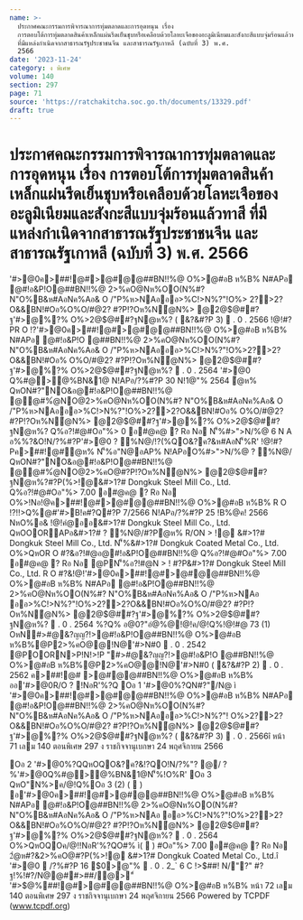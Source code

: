 ```yaml
---
name: >-
  ประกาศคณะกรรมการพิจารณาการทุ่มตลาดและการอุดหนุน เรื่อง
  การตอบโต้การทุ่มตลาดสินค้าเหล็กแผ่นรีดเย็นชุบหรือเคลือบด้วยโลหะเจือของอะลูมิเนียมและสังกะสีแบบจุ่มร้อนแล้วทาสี
  ที่มีแหล่งกำเนิดจากสาธารณรัฐประชาชนจีน และสาธารณรัฐเกาหลี (ฉบับที่ 3) พ.ศ.
  2566
date: '2023-11-24'
category: ง พิเศษ
volume: 140
section: 297
page: 71
source: 'https://ratchakitcha.soc.go.th/documents/13329.pdf'
draft: true
---
```


# ประกาศคณะกรรมการพิจารณาการทุ่มตลาดและการอุดหนุน เรื่อง การตอบโต้การทุ่มตลาดสินค้าเหล็กแผ่นรีดเย็นชุบหรือเคลือบด้วยโลหะเจือของอะลูมิเนียมและสังกะสีแบบจุ่มร้อนแล้วทาสี ที่มีแหล่งกำเนิดจากสาธารณรัฐประชาชนจีน และสาธารณรัฐเกาหลี (ฉบับที่ 3) พ.ศ. 2566

'#>@0ค>##!@#>@#@@##BN!!%@ O%>@#อB ห%B% N#APอ @#!อ&P!O@##BN!!%@ 2>%คO@Nห%OO(N%#? N"O%B&ห#AอNค%Aอ& O /"P%ห>NAอออ>%C!>N%?"!O%> 2?>2?O&&BN!#Oอ%O%O/#@2? #?P!?Oห%Nํ@N%> @2@$@##?ฐ'#>@%?% O%>2@$@##?ฐN@ห%? ( &?&#?P 3)  . 0 . 2566 !@!#?PR O !?'#>@0ค>##!@#>@#@@##BN!!%@ O%>@#อB ห%B% N#APอ @#!อ&P!O @##BN!!%@ 2>%คO@Nห%OO(N%#? N"O%B&ห#AอNค%Aอ& O /"P%ห>NAอออ>%C!>N%?"!O%>2?>2?O&&BN!#Oอ% O%O/#@2? #?P!?Oห%Nํ@N%> @2@$@##?ฐ'#>@%?% O%>2@$@##?ฐN@ห%?  . 0 . 2564 '#>@0 Q%#@>@%BN&1@ N!APอ/?%#?P 30 N!1@"% 2564 ํ@ห% QหON#?"NO&อ@#!อ&P!O@##BN!!%@ @@#%ํ@NO@2>%คO@Nห%OO(N%#? N"O%B&ห#AอNค%Aอ& O /"P%ห>NAอออ>%C!>N%?"!O%>2?>2?O&&BN!#Oอ% O%O/#@2? #?P!?Oห%Nํ@N%> @2@$@##?ฐ'#>@%?% O%>2@$@##?ฐN@ห%? Q%อ?!#@#Oอ"%> 0 อ#@ค@ ? Rอ Nอ N'็%#>">N/%@ 6 N A อ%%?&O!N/?%#?P'#>@0 ? %N@/!?(%QO&?ค?&ห#AอN'็%R' !@!#?Pค>##!@#ํ@ห% N'็%อ"N@อAP% N!APอO%#>">N/%@ ? %N@/ QหON#?"NO&อ@#!อ&P!O@##BN!!%@ @@#%ํ@NO@2>%คO@#?P!?Oห%Nํ@N%> @2@$@##?ฐN@ห%?#?P(%>!@&#>1?# Dongkuk Steel Mill Co., Ltd. Q%อ?!#@#Oอ"%> 7.00 อ#@ค@ ? Rอ Nอ O%>!Nอ!@ค>##!@#>@#@@##BN!!%@ O%>@#อB ห%B% R O !?!!>Q%@#'#>B!ค#?Q#?P 7/2566 N!APอ/?%#?P 25 !B%@ค! 2566 NหO%อ& !@!คํ@ออ&#>1?# Dongkuk Steel Mill Co., Ltd. QหOOORAPอ&#>1?# ? %N@/#?Pํ@ห% R/ON > !@ &#>1?# Dongkuk Steel Mill Co., Ltd. N'็%&#>1?# Dongkuk Coated Metal Co., Ltd. O%>QหOR O #?&อ?!#@อ@#!อ&P!O@##BN!!%@ Q%อ?!#@#Oอ"%> 7.00 อ#@ค@ ? Rอ Nอ @PN'็%อ?!#@N > ! #?P&#>1?# Dongkuk Steel Mill Co., Ltd. R O #?&!@!'#>@0ค>##!@#>@#@@##BN!!%@ O%>@#อB ห%B% N#APอ @#!อ&P!O@##BN!!%@ 2>%คO@Nห%OO(N%#? N"O%B&ห#AอNค%Aอ& O /"P%ห>NAอ ออ>%C!>N%?"!O%>2?>2?O&&BN!#Oอ%O%O/#@2? #?P!?Oห%Nํ@N%> @2@$@##?ฐ'#>@%?% O%>2@$@##?ฐN@ห%?  . 0 . 2564 %?Q% อ@0?"อํ@%@!@!ค/@!Q%!@!#@ 73 (1) OหN#>#@&?ญญ?!>@#!อ&P!O@##BN!!%@ O%>@#อB ห%B%@P2>%คO@@!N@'#>N#0  . 0 . 2542 @POORN>P!N!>!P "#>#@&?ญญ?!>@#!อ&P!O @##BN!!%@ O%>@#อB ห%B%@P2>%คO@@!N@'#>N#0 ( &?&#?P 2)  . 0 . 2562 ค>##!@# >@#@@##BN!!%@ O%>@#อB ห%B% ออ'#>@0R/O ? !NอR'%?Q Oอ 1 '#>@0%?QN#?"/N@ ì '#>@0ค>##!@#>@#@@##BN!!%@ O%>@#อB ห%B% N#APอ @#!อ&P!O@##BN!!%@ 2>%คO@Nห%OO(N%#? N"O%B&ห#AอNค%Aอ& O /"P%ห>NAอออ>%C!>N%?"! O%>2?>2?O&&BN!#Oอ%O%O/#@2? #?P!?Oห%Nํ@N%> @2@$@##?ฐ'#>@%?% O%>2@$@##?ฐN@ห%? ( &?&#?P 3)  . 0 . 2566î หน้า 71 เลม 140 ตอนพิเศษ 297 ง ราชกิจจานุเบกษา 24 พฤศจิกายน 2566

Oอ 2 '#>@0%?QQหOQO&?ค?&!?QO!N/?%"? @/ ? %'#>@0Q%#@>@%BN&1@N'็%!O%R' Oอ 3 QหO"N%>ค/@!Q%Oอ 3 (2) (  ) อ'#>@0ค>##!@#>@#@@##BN!!%@ O%>@#อB ห%B% N#APอ @#!อ&P!O@##BN!!%@ 2>%คO@Nห%OO(N%#? N"O%B&ห#AอNค%Aอ& O /"P%ห>NAอ ออ>%C!>N%?"!O%>2?>2?O&&BN!#Oอ%O%O/#@2? #?P!?Oห%Nํ@N%> @2@$@##?ฐ'#>@%?% O%>2@$@##?ฐN@ห%?  . 0 . 2564 O%>QหOQOค/@!!NอR'%?QO#% ì(  ) #Oอ"%> 7.00 อ#@ค@ ? Rอ Nอ 2ํ@ห#?&2>%คO@#?P(%>!@ &#>1?# Dongkuk Coated Metal Co., Ltd.î '#>@0  /?%#?P 16 $0>@"%  . 0 . 2_` 6 C !>$##! N/"?" #?ฐ!%!#?/N@@##>##/@>"์ '#>$@%##!@#>@#@@##BN!!%@ O%>@#อB ห%B% หน้า 72 เลม 140 ตอนพิเศษ 297 ง ราชกิจจานุเบกษา 24 พฤศจิกายน 2566 Powered by TCPDF (www.tcpdf.org)
